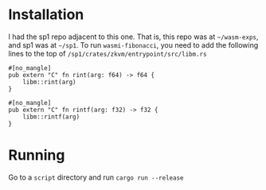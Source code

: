 # Installation

I had the sp1 repo adjacent to this one. That is, this repo was at `~/wasm-exps`, and sp1 was at `~/sp1`. To run `wasmi-fibonacci`, you need to add the following lines to the top of `/sp1/crates/zkvm/entrypoint/src/libm.rs`

```
#[no_mangle]
pub extern "C" fn rint(arg: f64) -> f64 {
    libm::rint(arg)
}

#[no_mangle]
pub extern "C" fn rintf(arg: f32) -> f32 {
    libm::rintf(arg)
}
```

# Running

Go to a `script` directory and run `cargo run --release`
